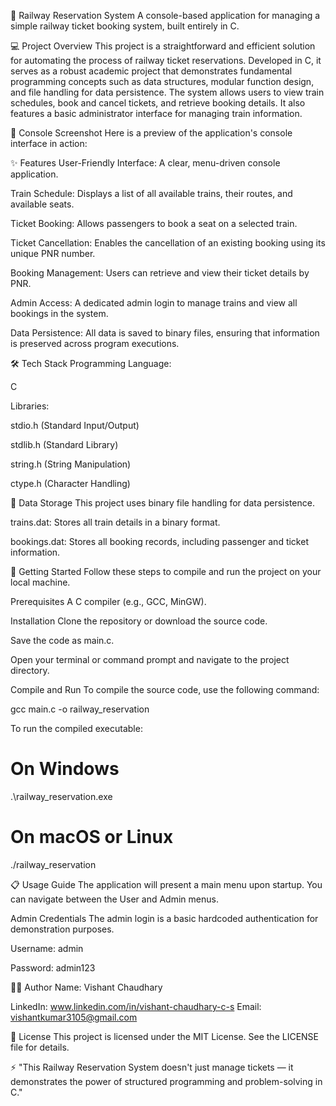 🚂 Railway Reservation System
A console-based application for managing a simple railway ticket booking system, built entirely in C.

💻 Project Overview
This project is a straightforward and efficient solution for automating the process of railway ticket reservations. Developed in C, it serves as a robust academic project that demonstrates fundamental programming concepts such as data structures, modular function design, and file handling for data persistence. The system allows users to view train schedules, book and cancel tickets, and retrieve booking details. It also features a basic administrator interface for managing train information.

📸 Console Screenshot
Here is a preview of the application's console interface in action:

✨ Features
User-Friendly Interface: A clear, menu-driven console application.

Train Schedule: Displays a list of all available trains, their routes, and available seats.

Ticket Booking: Allows passengers to book a seat on a selected train.

Ticket Cancellation: Enables the cancellation of an existing booking using its unique PNR number.

Booking Management: Users can retrieve and view their ticket details by PNR.

Admin Access: A dedicated admin login to manage trains and view all bookings in the system.

Data Persistence: All data is saved to binary files, ensuring that information is preserved across program executions.

🛠 Tech Stack
Programming Language:

C

Libraries:

stdio.h (Standard Input/Output)

stdlib.h (Standard Library)

string.h (String Manipulation)

ctype.h (Character Handling)

💾 Data Storage
This project uses binary file handling for data persistence.

trains.dat: Stores all train details in a binary format.

bookings.dat: Stores all booking records, including passenger and ticket information.

🚀 Getting Started
Follow these steps to compile and run the project on your local machine.

Prerequisites
A C compiler (e.g., GCC, MinGW).

Installation
Clone the repository or download the source code.

Save the code as main.c.

Open your terminal or command prompt and navigate to the project directory.

Compile and Run
To compile the source code, use the following command:

gcc main.c -o railway_reservation

To run the compiled executable:

# On Windows
.\railway_reservation.exe

# On macOS or Linux
./railway_reservation

📋 Usage Guide
The application will present a main menu upon startup. You can navigate between the User and Admin menus.

Admin Credentials
The admin login is a basic hardcoded authentication for demonstration purposes.

Username: admin

Password: admin123

👨‍💻 Author
Name: Vishant Chaudhary

LinkedIn: www.linkedin.com/in/vishant-chaudhary-c-s
Email: vishantkumar3105@gmail.com

📄 License
This project is licensed under the MIT License. See the LICENSE file for details.

⚡ "This Railway Reservation System doesn't just manage tickets — it demonstrates the power of structured programming and problem-solving in C."

